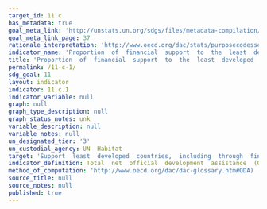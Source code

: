 ```yaml
---
target_id: 11.c
has_metadata: true
goal_meta_link: 'http://unstats.un.org/sdgs/files/metadata-compilation/Metadata-Goal-11.pdf'
goal_meta_link_page: 37
rationale_interpretation: 'http://www.oecd.org/dac/stats/purposecodessectorclassification.htm)  and  urban  development  and  management  (code  43030)  subsectors  in  the  Least  Developed  Countries.  Data  expressed  in  US  dollars  at  the  average  annual  exchange  rate.'
indicator_name: 'Proportion  of  financial  support  to  the  least  developed  countries  that  is  allocated  to  the  construction  and  retrofitting  of  sustainable,  resilient  and  resource-efficient  buildings  utilizing  local  materials'
title: 'Proportion  of  financial  support  to  the  least  developed  countries  that  is  allocated  to  the  construction  and  retrofitting  of  sustainable,  resilient  and  resource-efficient  buildings  utilizing  local  materials'
permalink: /11-c-1/
sdg_goal: 11
layout: indicator
indicator: 11.c.1
indicator_variable: null
graph: null
graph_type_description: null
graph_status_notes: unk
variable_description: null
variable_notes: null
un_designated_tier: '3'
un_custodial_agency: UN  Habitat
target: 'Support  least  developed  countries,  including  through  financial  and  technical  assistance,  in  building  sustainable  and  resilient  buildings  utilizing  local  materials.'
indicator_definition: Total  net  official  development  assistance  (ODA
method_of_computation: 'http://www.oecd.org/dac/dac-glossary.htm#ODA)  to  the  construction  (purpose  code  32310'
source_title: null
source_notes: null
published: true  
---
```

